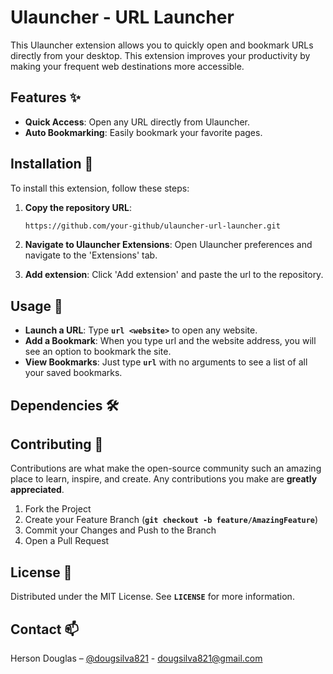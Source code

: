 # **Ulauncher - URL Launcher**

This Ulauncher extension allows you to quickly open and bookmark URLs directly from your desktop. This extension improves your productivity by making your frequent web destinations more accessible.

## **Features ✨**

- **Quick Access**: Open any URL directly from Ulauncher.
- **Auto Bookmarking**: Easily bookmark your favorite pages.

## **Installation 🚀**

To install this extension, follow these steps:

1. **Copy the repository URL**:
    
    ```bash
    https://github.com/your-github/ulauncher-url-launcher.git
    
    ```
    
2. **Navigate to Ulauncher Extensions**:
Open Ulauncher preferences and navigate to the 'Extensions' tab.
3. **Add extension**:
Click 'Add extension' and paste the url to the repository.

## **Usage 📖**

- **Launch a URL**: Type **`url <website>`** to open any website.
- **Add a Bookmark**: When you type url and the website address, you will see an option to bookmark the site.
- **View Bookmarks**: Just type **`url`** with no arguments to see a list of all your saved bookmarks.

## **Dependencies 🛠️**

## **Contributing 🤝**

Contributions are what make the open-source community such an amazing place to learn, inspire, and create. Any contributions you make are **greatly appreciated**.

1. Fork the Project
2. Create your Feature Branch (**`git checkout -b feature/AmazingFeature`**)
3. Commit your Changes and Push to the Branch
5. Open a Pull Request

## **License 📜**

Distributed under the MIT License. See **`LICENSE`** for more information.

## **Contact 📫**

Herson Douglas – [@dougsilva821](https://twitter.com/dougsilva821) - dougsilva821@gmail.com
